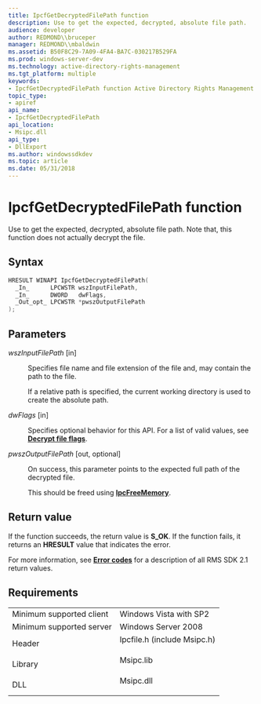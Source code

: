 ```yaml
---
title: IpcfGetDecryptedFilePath function
description: Use to get the expected, decrypted, absolute file path.
audience: developer
author: REDMOND\\bruceper
manager: REDMOND\\mbaldwin
ms.assetid: B50F8C29-7A09-4FA4-BA7C-030217B529FA
ms.prod: windows-server-dev
ms.technology: active-directory-rights-management
ms.tgt_platform: multiple
keywords:
- IpcfGetDecryptedFilePath function Active Directory Rights Management Services SDK 2.0
topic_type:
- apiref
api_name:
- IpcfGetDecryptedFilePath
api_location:
- Msipc.dll
api_type:
- DllExport
ms.author: windowssdkdev
ms.topic: article
ms.date: 05/31/2018
---
```


# IpcfGetDecryptedFilePath function

Use to get the expected, decrypted, absolute file path. Note that, this function does not actually decrypt the file.

## Syntax


```C++
HRESULT WINAPI IpcfGetDecryptedFilePath(
  _In_      LPCWSTR wszInputFilePath,
  _In_      DWORD   dwFlags,
  _Out_opt_ LPCWSTR *pwszOutputFilePath
);
```



## Parameters

<dl> <dt>

*wszInputFilePath* \[in\]
</dt> <dd>

Specifies file name and file extension of the file and, may contain the path to the file.

If a relative path is specified, the current working directory is used to create the absolute path.

</dd> <dt>

*dwFlags* \[in\]
</dt> <dd>

Specifies optional behavior for this API. For a list of valid values, see [**Decrypt file flags**](decrypt-file-flags.md).

</dd> <dt>

*pwszOutputFilePath* \[out, optional\]
</dt> <dd>

On success, this parameter points to the expected full path of the decrypted file.

This should be freed using [**IpcFreeMemory**](ipcfreememory.md).

</dd> </dl>

## Return value

If the function succeeds, the return value is **S\_OK**. If the function fails, it returns an **HRESULT** value that indicates the error.

For more information, see [**Error codes**](error-codes.md) for a description of all RMS SDK 2.1 return values.

## Requirements



|                                     |                                                                                                        |
|-------------------------------------|--------------------------------------------------------------------------------------------------------|
| Minimum supported client<br/> | Windows Vista with SP2<br/>                                                                      |
| Minimum supported server<br/> | Windows Server 2008<br/>                                                                         |
| Header<br/>                   | <dl> <dt>Ipcfile.h (include Msipc.h)</dt> </dl> |
| Library<br/>                  | <dl> <dt>Msipc.lib</dt> </dl>                   |
| DLL<br/>                      | <dl> <dt>Msipc.dll</dt> </dl>                   |



 

 





